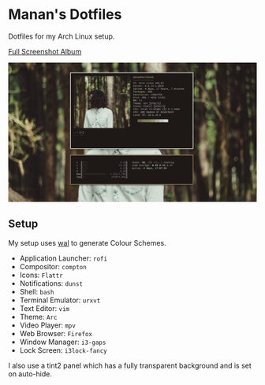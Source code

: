 # Manan's Dotfiles
Dotfiles for my Arch Linux setup.

[Full Screenshot Album](http://imgur.com/a/aigQp)

![alt text](main.png "Neofetch")

## Setup
My setup uses [wal](https://github.com/dylanaraps/wal) to generate Colour Schemes.

- Application Launcher: `rofi`
- Compositor: `compton`
- Icons: `Flattr`
- Notifications: `dunst`
- Shell: `bash`
- Terminal Emulator: `urxvt`
- Text Editor: `vim`
- Theme: `Arc`
- Video Player: `mpv`
- Web Browser: `Firefox`
- Window Manager: `i3-gaps`
- Lock Screen: `i3lock-fancy`

I also use a tint2 panel which has a fully transparent background and is set on auto-hide.
